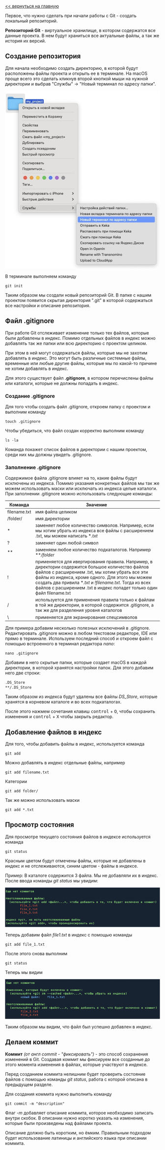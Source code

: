 [<< вернуться на главную](./readme.md)

Первое, что нужно сделать при начали работы с Git - создать локальный репозиторий.

**Репозиторий Git** - виртуальное хранилище, в котором содержатся все данные проекта. В нем будут храниться все актуальные файлы, а так же история их версий.

## Создание репозитория

Для начала необходимо создать директорию, в которой будут расположены файлы проекта и открыть ее в терминале. На macOS проще всего это сделать кликнув второй кнопкой мыши на нужной директории и выбрав "Службы" -> "Новый терминал по адресу папки".

![](./assets/open_folder_in_terminal.jpg)

В терминале выполняем команду

```shell
git init
```
Таким образом мы создали новый репозиторий Git. В папке с нашим проектом появится скрытая директория ".git" в которой содержаться все настройки и описание репозитория.

## Файл .gitignore

При работе Git отслеживает изменение только тех файлов, которые были добавлены в индекс. Помимо отдельных файлов в индекс можно добавлять так же папки или всю директорию с проектом целиком.

При этом в ней могут содержаться файлы, которые мы не захотим добавлять в индекс. Это могут быть различные системные файлы, временные или любые другие файлы, которые мы по какой-то причине не хотим добавлять в индекс.

Для этого существует файл **.gitignore**, в котором перечислены файлы или каталоги, которые не должны попадать в индекс.

### Создание .gitignore

Для того чтобы создать файл .gitignore, откроем папку с проектом и выполним команду

```shell
touch .gitignore
```
Чтобы убедиться, что файл создан корректно выполним команду

```shell
ls -la
```

Команда покажет список файлов в директории с нашим проектом, среди них мы должны увидеть .gitignore.

### Заполнение .gitignore

Содержимое файла .gitignore влияет на то, какие файлы будут исключены из индекса. Помимо указания конкретных файлов мы так же можем использовать маски или исключать из индекса целые каталоги. При заполнении .gitignore можно использовать следующие команды:

| Команда      | Значение          |
|--------------|-------------------|
| filename.txt | имя файла целиком |
| /folder/     | имя директории     |
| * | заменяет любое количество символов. Например, если мы хотим убрать из индекса все файлы с расширением .txt, мы можем написать **.txt* |
| ? | заменяет один любой символ |
| ** | заменяем любое количество подкаталогов. Например ***/folder* |
| ! | применяется для ивертирования правила. Например, в директории содержится большое количество файлов файлов с расширением .txt, мы хотим убрать все эти файлы из индекса, кроме одного. Для этого мы можем создать два привила **.txt* и *!filename.txt*. Тогда из всех файлов с расширением .txt в индекс попадет только один файл filename.txt |
| / | используется для применения правила только к файлам в той же директории, в которой содержится .gitignore, а так же для разделения уровня каталогов |
| \ | применяется для экранирования спецсимволов |

Для примера добавим несколько полезных исключений в .gitignore. Редактировать .gitignore можно в любом текстовом редакторе, IDE или прямо в терминале. Используем последний способ и откроем файл с помощью встроенного в терминал редактора *nano*:

```shell
nano .gitignore
```

Добавим в него скрытые папки, которые создает macOS в каждой директории, в которой хранятся настройки папок. Для этого добавим него две строки:

```
.DS_Store
**/.DS_Store
```

Таким образом из индекса будут удалены все файлы *DS_Store*, которые хранятся в корневом каталоге и во всех подкаталогах.

После этого нажмем сочетания клавиш <kbd>control</kbd> + <kbd>O</kbd>, чтобы сохранить изменения и <kbd>control</kbd> + <kbd>X</kbd> чтобы закрыть редактор.

## Добавление файлов в индекс

Для того, чтобы добавить файлы в индекс, используется команда

```shell
git add
```

Можно добавлять в индекс отдельные файлы, например

```shell
git add filename.txt
```

Категории

```shell
git add folder/
```

Так же можно использовать маски

```shell
git add *.txt
```

## Просмотр состояния

Для просмотре текущего состояния файлов в индексе используется команда

```shell
git status
```

Красным цветом будут отмечены файлы, которые не добавлены в индекс и не отслеживаются, синим цветом - файлы в индексе.

Пример: В каталоге содержится 3 файла. Мы не добавляли их в индекс. После ввода команды *git status* мы увидим:

![git_status_example_1.png](assets/git_status_example_1.png)

Теперь добавим файл *file1.txt* в индекс с помощью команды

```shell
git add file_1.txt
```

После этого снова выполним

```shell
git status
```

Теперь мы видим

![git_status_example_2.png](assets/git_status_example_2.png)

Таким образом мы видим, что файл был успешно добавлен в индекс.

## Делаем коммит

**Коммит** *(от англ commit - "фиксировать")* - это способ сохранения изменений в Git. Создавая коммит мы фиксируем все созданные до этого момента изменения в файлах, которые участвуют в индексе.

Перед созданием коммита нелишним будет проверить состояние файлов с помощью команды *git status*, работа с которой описана в предыдущем разделе.

Для создания коммита нужно выполнить команду

```shell
git commit -m "description"
```

Флаг *-m* добавляет описание коммита, которое необходимо записать внутри скобок. В описании нужно коротко указать на изменения, которые были произведены над файлами проекта.

Описание должно быть коротким, но ёмким. Правильным подходом будет использование латиницы и английского языка при описании коммита.